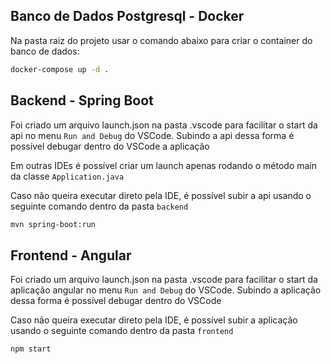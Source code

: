 ## Banco de Dados Postgresql - Docker

Na pasta raiz do projeto usar o comando abaixo para criar o container do banco de dados:

```bash
docker-compose up -d .
```

## Backend - Spring Boot

Foi criado um arquivo launch.json na pasta .vscode para facilitar o start da api no menu ```Run and Debug``` do VSCode.
Subindo a api dessa forma é possível debugar dentro do VSCode a aplicação

Em outras IDEs é possível criar um launch apenas rodando o método main da classe ```Application.java```

Caso não queira executar direto pela IDE, é possível subir a api usando o seguinte comando dentro da pasta ```backend```

```bash
mvn spring-boot:run
```

## Frontend - Angular

Foi criado um arquivo launch.json na pasta .vscode para facilitar o start da aplicação angular no menu ```Run and Debug``` do VSCode.
Subindo a aplicação dessa forma é possível debugar dentro do VSCode

Caso não queira executar direto pela IDE, é possível subir a aplicação usando o seguinte comando dentro da pasta ```frontend```

```bash
npm start
```
